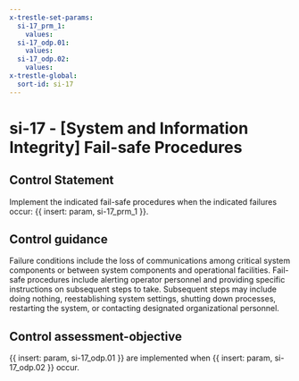 ```yaml
---
x-trestle-set-params:
  si-17_prm_1:
    values:
  si-17_odp.01:
    values:
  si-17_odp.02:
    values:
x-trestle-global:
  sort-id: si-17
---
```


# si-17 - \[System and Information Integrity\] Fail-safe Procedures

## Control Statement

Implement the indicated fail-safe procedures when the indicated failures occur: {{ insert: param, si-17_prm_1 }}.

## Control guidance

Failure conditions include the loss of communications among critical system components or between system components and operational facilities. Fail-safe procedures include alerting operator personnel and providing specific instructions on subsequent steps to take. Subsequent steps may include doing nothing, reestablishing system settings, shutting down processes, restarting the system, or contacting designated organizational personnel.

## Control assessment-objective

{{ insert: param, si-17_odp.01 }} are implemented when {{ insert: param, si-17_odp.02 }} occur.
